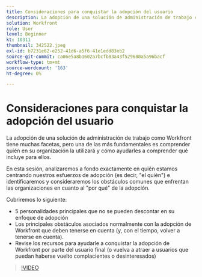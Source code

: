 ```yaml
---
title: Consideraciones para conquistar la adopción del usuario
description: La adopción de una solución de administración de trabajo como Workfront tiene muchas facetas, pero una de las más fundamentales es comprender quién en su organización la utilizará.
solution: Workfront
role: User
level: Beginner
kt: 10311
thumbnail: 342522.jpeg
exl-id: b7231e62-e252-41d6-a5f6-41e1edd83eb2
source-git-commit: ca06e5a8b1602a7bcfb83a43f529680a5a96bacf
workflow-type: tm+mt
source-wordcount: '163'
ht-degree: 0%

---
```


# Consideraciones para conquistar la adopción del usuario

La adopción de una solución de administración de trabajo como Workfront tiene muchas facetas, pero una de las más fundamentales es comprender quién en su organización la utilizará y cómo ayudarles a comprender qué incluye para ellos.

En esta sesión, analizaremos a fondo exactamente en quién estamos centrando nuestros esfuerzos de adopción (es decir, &quot;el quién&quot;) e identificaremos y consideraremos los obstáculos comunes que enfrentan las organizaciones en cuanto al &quot;por qué&quot; de la adopción.

Cubriremos lo siguiente:

* 5 personalidades principales que no se pueden descontar en su enfoque de adopción
* Los principales obstáculos asociados normalmente con la adopción de Workfront que deben tenerse en cuenta (y, con el tiempo, volver a tenerse en cuenta).
* Revise los recursos para ayudarle a conquistar la adopción de Workfront por parte del usuario final (o vuelva a atraer a usuarios que puedan haberse vuelto complacientes o desinteresados)

>[!VIDEO](https://video.tv.adobe.com/v/342522/?quality=12&learn=on)
